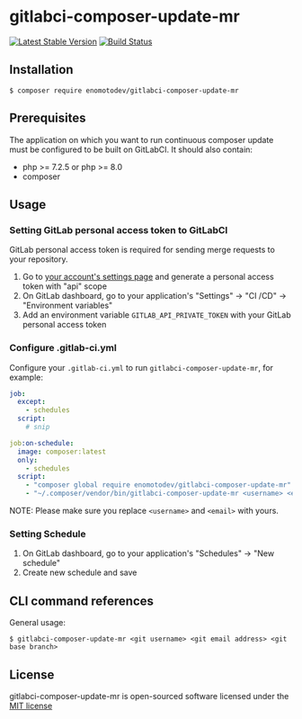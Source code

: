 # gitlabci-composer-update-mr

[![Latest Stable Version](https://poser.pugx.org/enomotodev/gitlabci-composer-update-mr/v/stable.png)](https://packagist.org/packages/enomotodev/gitlabci-composer-update-mr)
[![Build Status](https://api.travis-ci.org/enomotodev/gitlabci-composer-update-mr.svg?branch=master)](https://travis-ci.org/enomotodev/gitlabci-composer-update-mr)

## Installation

```
$ composer require enomotodev/gitlabci-composer-update-mr
```

## Prerequisites

The application on which you want to run continuous composer update must be configured to be built on GitLabCI. It should also contain:

- php >= 7.2.5 or php >= 8.0
- composer

## Usage

### Setting GitLab personal access token to GitLabCI

GitLab personal access token is required for sending merge requests to your repository.

1. Go to [your account's settings page](https://gitlab.com/profile/personal_access_tokens) and generate a personal access token with "api" scope
1. On GitLab dashboard, go to your application's "Settings" -> "CI /CD" -> "Environment variables"
1. Add an environment variable `GITLAB_API_PRIVATE_TOKEN` with your GitLab personal access token

### Configure .gitlab-ci.yml

Configure your `.gitlab-ci.yml` to run `gitlabci-composer-update-mr`, for example:

```yaml
job:
  except:
    - schedules
  script:
    # snip

job:on-schedule:
  image: composer:latest
  only:
    - schedules
  script:
    - "composer global require enomotodev/gitlabci-composer-update-mr"
    - "~/.composer/vendor/bin/gitlabci-composer-update-mr <username> <email> master"
```

NOTE: Please make sure you replace `<username>` and `<email>` with yours.

### Setting Schedule

1. On GitLab dashboard, go to your application's "Schedules" -> "New schedule"
1. Create new schedule and save

## CLI command references

General usage:

```
$ gitlabci-composer-update-mr <git username> <git email address> <git base branch>
```

## License

gitlabci-composer-update-mr is open-sourced software licensed under the [MIT license](http://opensource.org/licenses/MIT)
